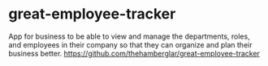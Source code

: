 # great-employee-tracker
App for business to be able to view and manage the departments, roles, and employees in their company so that they can organize and plan their business better.
https://github.com/thehamberglar/great-employee-tracker
